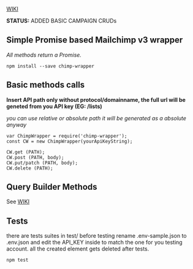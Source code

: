 [WIKI](https://github.com/Kirkhammetz/chimp-wrapper/wiki/)

**__STATUS:__** ADDED BASIC CAMPAIGN CRUDs


## Simple Promise based Mailchimp v3 wrapper
*All methods return a Promise.*

    npm install --save chimp-wrapper

## Basic methods calls

**Insert API path only without protocol/domainname, the full url will be geneted from you API key (EG: /lists)**

_you can use relative or absolute path it will be generated as a absolute anyway_

    var ChimpWrapper = require('chimp-wrapper');
    const CW = new ChimpWrapper(yourApiKeyString);

    CW.get (PATH);
    CW.post (PATH, body);
    CW.put/patch (PATH, body);
    CW.delete (PATH);

## Query Builder Methods

See [WIKI](https://github.com/Kirkhammetz/chimp-wrapper/wiki/Query-Builder-Methods)


## Tests
there are tests suites in test/
before testing rename .env-sample.json to .env.json and edit the API_KEY inside to match the one for you testing account.
all the created element gets deleted after tests.

    npm test
